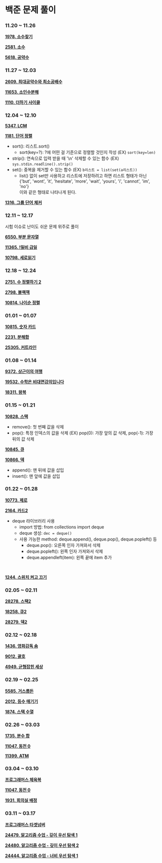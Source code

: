 # 백준 문제 풀이

### 11.20 ~ 11.26

**[1978. 소수찾기](./수학/1987.py)**
<br>

**[2581. 소수](./수학/2581.py)**
<br>

**[5618. 공약수](./수학/5618.py)**


### 11.27 ~ 12.03

**[2609. 최대공약수와 최소공배수](./수학/2609.py)**
<br>

**[11653. 소인수분해](./수학/11653.py)**
<br>

**[1110. 더하기 사이클](./수학/1110.py)**

### 12.04 ~ 12.10

**[5347. LCM](./수학/5347.py)**
<br>

**[1181. 단어 정렬](./문자열/1181.py)**
- sort(): 리스트.sort()
    - sort(key=?): ?에 어떤 걸 기준으로 정렬할 것인지 작성 (EX) `sort(key=len)`
- strip(): 연속으로 입력 받을 때 '\n' 삭제할 수 있는 함수 (EX) `sys.stdin.readline().strip()`
- set(): 중복을 제거할 수 있는 함수 (EX) `b리스트 = list(set(a리스트))`
    - list() 없이 set만 사용하고 리스트에 저장하려고 하면 리스트 형태가 아닌    
    {'but', 'wont', 'it', 'hesitate', 'more', 'wait', 'yours', 'i', 'cannot', 'im', 'no'}   
    이와 같은 형태로 나타나게 된다.

**[1316. 그룹 단어 체커](./문자열/1316.py)**

### 12.11 ~ 12.17 

시험 이슈로 난이도 쉬운 문제 위주로 풀이

**[6550. 부분 문자열](./문자열/6550.py)**
<br>

**[11365. !밀비 급일](./문자열/11365.py)**
<br>

**[10798. 세로읽기](./문자열/10798.py)**

### 12.18 ~ 12.24 

**[2751. 수 정렬하기 2](./정렬/2751.py)**
<br>

**[2798. 블랙잭](./브루트포스/2798.py)**
<br>

**[10814. 나이순 정렬](./정렬/10814.py)**

### 01.01 ~ 01.07

**[10815. 숫자 카드](./정렬/10815.py)**
<br>

**[2231. 분해합](./브루트포스/2231.py)**
<br>

**[25305. 커트라인](./정렬/25305.py)**

### 01.08 ~ 01.14
**[9372. 상근이의 여행](./트리/9372.py)**
<br>

**[19532. 수학은 비대면강의입니다](./브루트포스/19532.py)**
<br>

**[18311. 왕복](./구현/18311.py)**

### 01.15 ~ 01.21
**[10828. 스택](./자료구조/10828.py)**
- remove(): 첫 번째 값을 삭제
- pop(): 특정 인덱스의 값을 삭제 (EX) pop(0): 가장 앞의 값 삭제, pop(-1): 가장 뒤의 값 삭제

**[10845. 큐](./자료구조/10845.py)**
<br>

**[10866. 덱](./자료구조/10866.py)**
- append(): 맨 뒤에 값을 삽입
- insert(): 맨 앞에 값을 삽입

### 01.22 ~ 01.28
**[10773. 제로](./자료구조/10773.py)**
<br>

**[2164. 카드2](./자료구조/2164.py)**
- deque 라이브러리 사용
    - import 방법: from collections import deque
    - deque 생성: `dec = deque()`
    - 사용 가능한 method: deque.append(), deque.pop(), deque.popleft() 등
        - deque.pop(): 오른쪽 인자 가져와서 삭제
        - deque.popleft(): 왼쪽 인자 가져와서 삭제
        - deque.appendleft(item): 왼쪽 끝에 item 추가 
<br>

**[1244. 스위치 켜고 끄기](./구현/1244.py)**

### 02.05 ~ 02.11
**[28278. 스택2](./자료구조/28278.py)**
<br>

**[18258. 큐2](./자료구조/18258.py)**
<br>

**[28279. 덱2](./자료구조/28279.py)**

### 02.12 ~ 02.18
**[1436. 영화감독 숌](./브루트포스/1436.py)**
<br>

**[9012. 괄호](./자료구조/9012.py)**
<br>

**[4949. 균형잡힌 세상](./자료구조/4949.py)**

### 02.19 ~ 02.25
**[5585. 거스름돈](./그리디/5585.py)**
<br>

**[2012. 등수 매기기](./그리디/2012.py)**
<br>

**[1874. 스택 수열](./자료구조/1874.py)**

### 02.26 ~ 03.03
**[1735. 분수 합](./수학/1735.py)**
<br>

**[11047. 동전 0](./그리디/11047.py)**
<br>

**[11399. ATM](./그리디/11399.py)**

### 03.04 ~ 03.10
**[프로그래머스 체육복](./그리디/체육복.py)**
<br>

**[11047. 동전 0](./그리디/11047_re.py)**
<br>

**[1931. 회의실 배정](./그리디/1931.py)**
<br>

### 03.11 ~ 03.17
**[프로그래머스 타겟넘버](./DFS&BFS/타겟넘버.py)**
<br>

**[24479. 알고리즘 수업 - 깊이 우선 탐색 1](./DFS&BFS/24479.py)**
<br>

**[24480. 알고리즘 수업 - 깊이 우선 탐색 2](./DFS&BFS/24480.py)**
<br>

**[24444. 알고리즘 수업 - 너비 우선 탐색 1](./DFS&BFS/24444.py)**
<br>